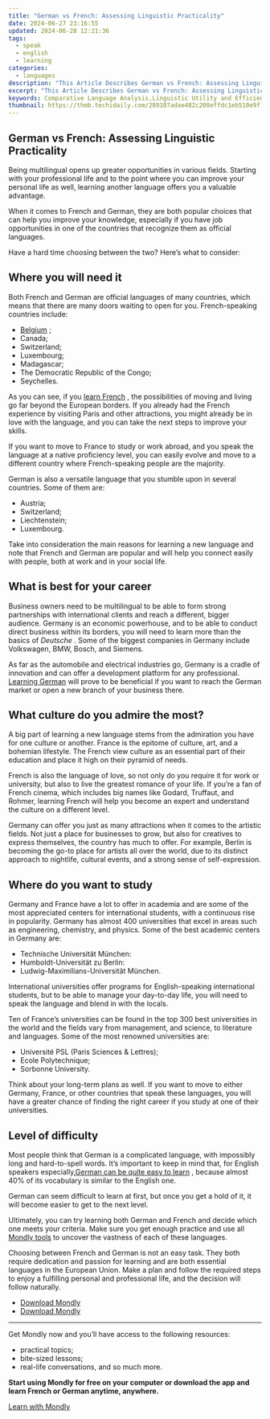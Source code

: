 ```yaml
---
title: "German vs French: Assessing Linguistic Practicality"
date: 2024-06-27 23:16:55
updated: 2024-06-28 12:21:36
tags:
  - speak
  - english
  - learning
categories:
  - languages
description: "This Article Describes German vs French: Assessing Linguistic Practicality"
excerpt: "This Article Describes German vs French: Assessing Linguistic Practicality"
keywords: Comparative Language Analysis,Linguistic Utility and Efficiency,German Vs French Language Practicality,Pragmatic Linguistic Assessment,German Language Features vs French,French and German Linguistic Practicality Study,Translation Efficiency
thumbnail: https://thmb.techidaily.com/289107adae482c208effdc1eb510e9f1c669fd2ac79f6588ee6f56110294810a.jpg
---
```


## German vs French: Assessing Linguistic Practicality

 Being multilingual opens up greater opportunities in various fields. Starting with your professional life and to the point where you can improve your personal life as well, learning another language offers you a valuable advantage.

 When it comes to French and German, they are both popular choices that can help you improve your knowledge, especially if you have job opportunities in one of the countries that recognize them as official languages.

 Have a hard time choosing between the two? Here’s what to consider:

## Where you will need it

 Both French and German are official languages of many countries, which means that there are many doors waiting to open for you. French-speaking countries include:

* [Belgium](https://shop.mondly.com/affiliate.php?ACCOUNT=ATISTUDI&AFFILIATE=108875&PATH=https://www.mondly.com?AFFILIATE=108875) ;
* Canada;
* Switzerland;
* Luxembourg;
* Madagascar;
* The Democratic Republic of the Congo;
* Seychelles.

As you can see, if you [learn French](https://shop.mondly.com/affiliate.php?ACCOUNT=ATISTUDI&AFFILIATE=108875&PATH=https://www.mondly.com?AFFILIATE=108875)  , the possibilities of moving and living go far beyond the European borders. If you already had the French experience by visiting Paris and other attractions, you might already be in love with the language, and you can take the next steps to improve your skills.

 If you want to move to France to study or work abroad, and you speak the language at a native proficiency level, you can easily evolve and move to a different country where French-speaking people are the majority.

 German is also a versatile language that you stumble upon in several countries. Some of them are:

* Austria;
* Switzerland;
* Liechtenstein;
* Luxembourg.

 Take into consideration the main reasons for learning a new language and note that French and German are popular and will help you connect easily with people, both at work and in your social life.

## What is best for your career

 Business owners need to be multilingual to be able to form strong partnerships with international clients and reach a different, bigger audience. Germany is an economic powerhouse, and to be able to conduct direct business within its borders, you will need to learn more than the basics of _Deutsche_  . Some of the biggest companies in Germany include Volkswagen, BMW, Bosch, and Siemens.

 As far as the automobile and electrical industries go, Germany is a cradle of innovation and can offer a development platform for any professional. [Learning German](https://shop.mondly.com/affiliate.php?ACCOUNT=ATISTUDI&AFFILIATE=108875&PATH=https://www.mondly.com?AFFILIATE=108875)  will prove to be beneficial if you want to reach the German market or open a new branch of your business there.

## What culture do you admire the most?

 A big part of learning a new language stems from the admiration you have for one culture or another. France is the epitome of culture, art, and a bohemian lifestyle. The French view culture as an essential part of their education and place it high on their pyramid of needs.

 French is also the language of love, so not only do you require it for work or university, but also to live the greatest romance of your life. If you’re a fan of French cinema, which includes big names like Godard, Truffaut, and Rohmer, learning French will help you become an expert and understand the culture on a different level.

 Germany can offer you just as many attractions when it comes to the artistic fields. Not just a place for businesses to grow, but also for creatives to express themselves, the country has much to offer. For example, Berlin is becoming the go-to place for artists all over the world, due to its distinct approach to nightlife, cultural events, and a strong sense of self-expression.

## Where do you want to study

 Germany and France have a lot to offer in academia and are some of the most appreciated centers for international students, with a continuous rise in popularity. Germany has almost 400 universities that excel in areas such as engineering, chemistry, and physics. Some of the best academic centers in Germany are:

* Technische Universität München:
* Humboldt-Universität zu Berlin:
* Ludwig-Maximilians-Universität München.

 International universities offer programs for English-speaking international students, but to be able to manage your day-to-day life, you will need to speak the language and blend in with the locals.

 Ten of France’s universities can be found in the top 300 best universities in the world and the fields vary from management, and science, to literature and languages. Some of the most renowned universities are:

* Université PSL (Paris Sciences & Lettres);
* Ecole Polytechnique;
* Sorbonne University.

 Think about your long-term plans as well. If you want to move to either Germany, France, or other countries that speak these languages, you will have a greater chance of finding the right career if you study at one of their universities.

## Level of difficulty

 Most people think that German is a complicated language, with impossibly long and hard-to-spell words. It’s important to keep in mind that, for English speakers especially,[German can be quite easy to learn](https://shop.mondly.com/affiliate.php?ACCOUNT=ATISTUDI&AFFILIATE=108875&PATH=https://www.mondly.com?AFFILIATE=108875) , because almost 40% of its vocabulary is similar to the English one.

 German can seem difficult to learn at first, but once you get a hold of it, it will become easier to get to the next level.

 Ultimately, you can try learning both German and French and decide which one meets your criteria. Make sure you get enough practice and use all [Mondly tools](https://shop.mondly.com/affiliate.php?ACCOUNT=ATISTUDI&AFFILIATE=108875&PATH=https://www.mondly.com?AFFILIATE=108875)  to uncover the vastness of each of these languages.

 Choosing between French and German is not an easy task. They both require dedication and passion for learning and are both essential languages in the European Union. Make a plan and follow the required steps to enjoy a fulfilling personal and professional life, and the decision will follow naturally.

* [Download Mondly](https://www.facebook.com/sharer/sharer.php?u=https%3A%2F%2Fwww.mondly.com%2Fblog%2Fgerman-vs-french%2F&t=German+vs+French%3A+Which+language+is+more+useful+to+learn "Share on Facebook")
* [Download Mondly](https://shop.mondly.com/affiliate.php?ACCOUNT=ATISTUDI&AFFILIATE=108875&PATH=https://www.mondly.com?AFFILIATE=108875)

---

Get Mondly now and you’ll have access to the following resources:

* practical topics;
* bite-sized lessons;
* real-life conversations, and so much more.

 **Start using Mondly for free on your computer or download the app and learn French or German anytime, anywhere.**

[Learn with Mondly](https://adjt.mondly.com/5ixfg4k?campaign=blog-post-id-6438&fallback=https%3A%2F%2Fapp.mondly.com%3Futm%5Fmedium%3Dblog%5Fblog-post-id-6438%26utm%5Fsource%3Dblog-post-id-6438&redirect%5Fmacos=https%3A%2F%2Fapp.mondly.com%3Futm%5Fmedium%3Dblog%5Fblog-post-id-6438%26utm%5Fsource%3Dblog-post-id-6438&redirect%5Fandroid=https%3A%2F%2Fplay.google.com%2Fstore%2Fapps%2Fdetails%3Fid%3Dcom.atistudios.mondly.languages%3Futm%5Fmedium%3Dblog%5Fblog-post-id-6438%26utm%5Fsource%3Dblog-post-id-6438&redirect%5Fios=https%3A%2F%2Fapps.apple.com%2Fapp%2Fapple-store%2Fid987873536%3Fpt%3D78954800%26ct%3Dblog-post-id-6438%26mt%3D8 "Learn with Mondly")

<ins class="adsbygoogle"
     style="display:block"
     data-ad-format="autorelaxed"
     data-ad-client="ca-pub-7571918770474297"
     data-ad-slot="1223367746"></ins>



<ins class="adsbygoogle"
     style="display:block"
     data-ad-client="ca-pub-7571918770474297"
     data-ad-slot="8358498916"
     data-ad-format="auto"
     data-full-width-responsive="true"></ins>
